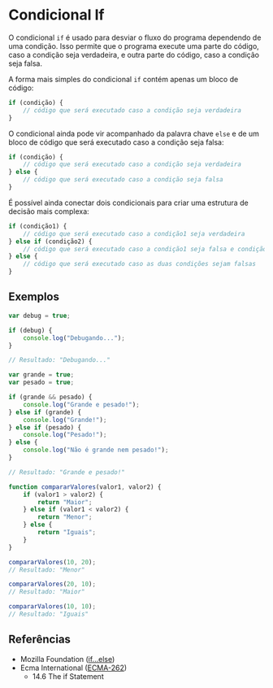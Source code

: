 # Condicional If

O condicional `if` é usado para desviar o fluxo do programa dependendo de uma condição. Isso permite que o programa execute uma parte do código, caso a condição seja verdadeira, e outra parte do código, caso a condição seja falsa.

A forma mais simples do condicional `if` contém apenas um bloco de código:

```javascript
if (condição) {
    // código que será executado caso a condição seja verdadeira
}
```

O condicional ainda pode vir acompanhado da palavra chave `else` e de um bloco de código que será executado caso a condição seja falsa:

```javascript
if (condição) {
    // código que será executado caso a condição seja verdadeira
} else {
    // código que será executado caso a condição seja falsa
}
```

É possível ainda conectar dois condicionais para criar uma estrutura de decisão mais complexa:

```javascript
if (condição1) {
    // código que será executado caso a condição1 seja verdadeira
} else if (condição2) {
    // código que será executado caso a condição1 seja falsa e condição2 seja verdadeira
} else {
    // código que será executado caso as duas condições sejam falsas
}
```

## Exemplos

```javascript
var debug = true;

if (debug) {
    console.log("Debugando...");
}

// Resultado: "Debugando..."
```

```javascript
var grande = true;
var pesado = true;

if (grande && pesado) {
    console.log("Grande e pesado!");
} else if (grande) {
    console.log("Grande!");
} else if (pesado) {
    console.log("Pesado!");
} else {
    console.log("Não é grande nem pesado!");
}

// Resultado: "Grande e pesado!"
```

```javascript
function compararValores(valor1, valor2) {
    if (valor1 > valor2) {
        return "Maior";
    } else if (valor1 < valor2) {
        return "Menor";
    } else {
        return "Iguais";
    }
}

compararValores(10, 20);
// Resultado: "Menor"

compararValores(20, 10);
// Resultado: "Maior"

compararValores(10, 10);
// Resultado: "Iguais"
```

## Referências

- Mozilla Foundation ([if...else](https://developer.mozilla.org/pt-BR/docs/Web/JavaScript/Reference/Statements/if...else))
- Ecma International ([ECMA-262](https://tc39.es/ecma262))
  - 14.6 The if Statement
